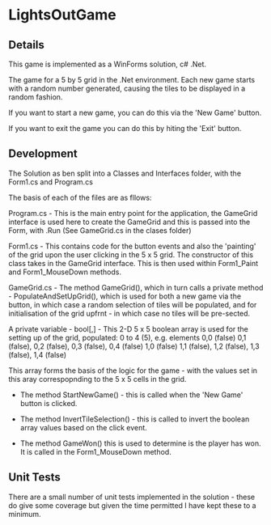 # LightsOutGame

## Details

This game is implemented as a WinForms solution, c# .Net.


The game for a 5 by 5 grid in the .Net environment. Each new game starts with a random number generated, causing the tiles to be displayed in a random fashion. 

If you want to start a new game, you can do this via the 'New Game' button.  

If you want to exit the game you can do this by hiting the 'Exit' button.


## Development

The Solution as ben split into a Classes and Interfaces folder, with the Form1.cs and Program.cs

The basis of each of the files are as fllows:

Program.cs - This is the main entry point for the application, the GameGrid interface is used here to create the GameGrid and this is passed into the Form, with .Run (See GameGrid.cs in the clases folder)

Form1.cs - This contains code for the button events and also the 'painting' of the grid upon the user clicking in the 5 x 5 grid.  The constructor of this class takes in   the GameGrid interface.  This is then used within Form1_Paint and Form1_MouseDown methods. 
      
GameGrid.cs - The method GameGrid(), which in turn calls a private method - PopulateAndSetUpGrid(), which is used for both a new game via the button, in which case a random selection of tiles will be populated, and for initialisation of the grid upfrnt - in which case no tiles will be pre-sected. 
  
A private variable - bool[,] - This 2-D 5 x 5 boolean array is used for the setting up of the grid, populated: 
                0 to 4 (5), e.g. elements 0,0 (false) 0,1 (false),  0,2 (false),  0,3 (false),  0,4 (false)
                                          1,0 (false) 1,1 (false),  1,2 (false),  1,3 (false),  1,4 (false)
                                          
This array forms the basis of the logic for the game - with the values set in this aray correspopnding to the 5 x 5 cells in the grid. 
                   
- The method StartNewGame() - this is called when the 'New Game' button is clicked.
                  
- The method InvertTileSelection() - this is called to invert the boolean array values based on the click event.
                  
- The method GameWon() this is used to determine is the player has won.  It is called in the Form1_MouseDown method.
                   

## Unit Tests

There are a small number of unit tests implemented in the solution - these do give some coverage but given the time permitted I have kept these to a minimum. 
                                          




